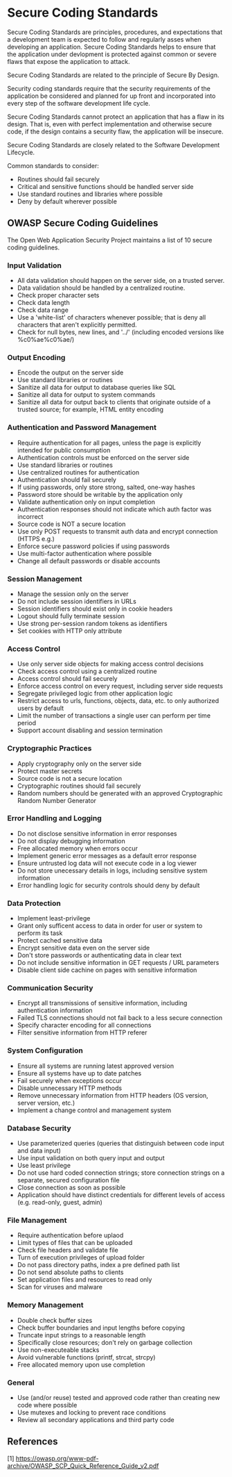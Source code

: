 # Secure Coding Standards

Secure Coding Standards are principles, procedures, and expectations that a development team is expected to follow and regularly asses when developing an application. Secure Coding Standards helps to ensure that the application under devlopment is protected against common or severe flaws that expose the application to attack.

Secure Coding Standards are related to the principle of Secure By Design.

Security coding standards require that the security requirements of the application be considered and planned for up front and incorporated into every step of the software development life cycle.

Secure Coding Standards cannot protect an application that has a flaw in its design. That is, even with perfect implementation and otherwise secure code, if the design contains a security flaw, the application will be insecure.

Secure Coding Standards are closely related to the Software Development Lifecycle.

Common standards to consider:

* Routines should fail securely
* Critical and sensitive functions should be handled server side
* Use standard routines and libraries where possible
* Deny by default wherever possible

## OWASP Secure Coding Guidelines

The Open Web Application Security Project maintains a list of 10 secure coding guidelines.

### Input Validation

* All data validation should happen on the server side, on a trusted server.
* Data validation should be handled by a centralized routine.
* Check proper character sets
* Check data length
* Check data range
* Use a 'white-list' of characters whenever possible; that is deny all characters that aren't explicitly permitted.
* Check for null bytes, new lines, and '../' (including encoded versions like %c0%ae%c0%ae/)

### Output Encoding

* Encode the output on the server side
* Use standard libraries or routines
* Sanitize all data for output to database queries like SQL
* Sanitize all data for output to system commands
* Sanitize all data for output back to clients that originate outside of a trusted source; for example, HTML entity encoding

### Authentication and Password Management

* Require authentication for all pages, unless the page is explicitly intended for public consumption
* Authentication controls must be enforced on the server side
* Use standard libraries or routines
* Use centralized routines for authentication
* Authentication should fail securely
* If using passwords, only store strong, salted, one-way hashes
* Password store should be writable by the application only
* Validate authentication only on input completion
* Authentication responses should not indicate which auth factor was incorrect
* Source code is NOT a secure location
* Use only POST requests to transmit auth data and encrypt connection (HTTPS e.g.)
* Enforce secure password policies if using passwords
* Use multi-factor authentication where possible
* Change all default passwords or disable accounts

### Session Management

* Manage the session only on the server
* Do not include session identifiers in URLs
* Session identifiers should exist only in cookie headers
* Logout should fully terminate session
* Use strong per-session random tokens as identifiers
* Set cookies with HTTP only attribute

### Access Control

* Use only server side objects for making access control decisions
* Check access control using a centralized routine
* Access control should fail securely
* Enforce access control on every request, including server side requests
* Segregate privileged logic from other application logic
* Restrict access to urls, functions, objects, data, etc. to only authorized users by default
* Limit the number of transactions a single user can perform per time period
* Support account disabling and session termination

### Cryptographic Practices

* Apply cryptography only on the server side
* Protect master secrets
* Source code is not a secure location
* Cryptographic routines should fail securely
* Random numbers should be generated with an approved Cryptographic Random Number Generator

### Error Handling and Logging

* Do not disclose sensitive information in error responses
* Do not display debugging information
* Free allocated memory when errors occur
* Implement generic error messages as a default error response
* Ensure untrusted log data will not execute code in a log viewer
* Do not store unecessary details in logs, including sensitive system information
* Error handling logic for security controls should deny by default

###  Data Protection

* Implement least-privilege
* Grant only sufficent access to data in order for user or system to perform its task
* Protect cached sensitive data
* Encrypt sensitive data even on the server side
* Don't store passwords or authenticating data in clear text
* Do not include sensitive information in GET requests / URL parameters
* Disable client side cachine on pages with sensitive information

### Communication Security

* Encrypt all transmissions of sensitive information, including authentication information
* Failed TLS connections should not fail back to a less secure connection
* Specify character encoding for all connections
* Filter sensitive information from HTTP referer

### System Configuration

* Ensure all systems are running latest approved version
* Ensure all systems have up to date patches
* Fail securely when exceptions occur
* Disable unnecessary HTTP methods
* Remove unnecessary information from HTTP headers (OS version, server version, etc.)
* Implement a change control and management system

### Database Security

* Use parameterized queries (queries that distinguish between code input and data input)
* Use input validation on both query input and output
* Use least privilege
* Do not use hard coded connection strings; store connection strings on a separate, secured configuration file
* Close connection as soon as possible
* Application should have distinct credentials for different levels of access (e.g. read-only, guest, admin)

### File Management

* Require authentication before uplaod
* Limit types of files that can be uploaded
* Check file headers and validate file
* Turn of execution privileges of upload folder
* Do not pass directory paths, index a pre defined path list
* Do not send absolute paths to clients
* Set application files and resources to read only
* Scan for viruses and malware

### Memory Management

* Double check buffer sizes
* Check buffer boundaries and input lengths before copying
* Truncate input strings to a reasonable length
* Specifically close resources; don't rely on garbage collection
* Use non-executeable stacks
* Avoid vulnerable functions (printf, strcat, strcpy)
* Free allocated memory upon use completion

### General

* Use (and/or reuse) tested and approved code rather than creating new code where possible
* Use mutexes and locking to prevent race conditions
* Review all secondary applications and third party code

## References

[1] https://owasp.org/www-pdf-archive/OWASP_SCP_Quick_Reference_Guide_v2.pdf